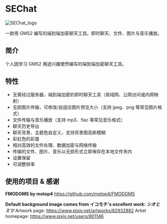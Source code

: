# SEChat

![SEChat_logo](https://user-images.githubusercontent.com/31349569/111941576-4a754580-8b0c-11eb-83a4-4d0c2c37cd79.png)

一款用 GMS2 编写的端到端加密聊天工具。即时聊天、文件、图片与音乐播放。

<!--more-->

## 简介

个人因学习 GMS2 用途兴趣使然编写的端到端加密聊天工具。

## 特性

* 无需经过服务器，端到端加密的即时聊天工具（局域网、公网访问或内网映射）
* 无损图片传输，可修改/自适应图片预览大小（支持 jpeg、png 等常见图片格式）
* 文件传输与音乐播放（支持 mp3、flac 等常见音乐格式）
* 聊天历史导出
* 聊天背景、主题色自定义，支持背景图高斯模糊
* 彩虹色的彩蛋
* 相对高效的文件处理、数据加密与网络传输
* 传输的文件、图片、音乐以无损形式立即保存在本地文件夹内
* 设置保留
* 可调整帧率

## 使用的项目 & 感谢

**FMODGMS by mstop4**
https://github.com/mstop4/FMODGMS

**Default background image comes from イコモチ's excellent work: *シオとミツ***
Artwork page: https://www.pixiv.net/artworks/82932882
Artist homepage: https://www.pixiv.net/users/801146